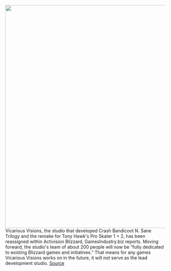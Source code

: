 <img src='https://cdn.vox-cdn.com/thumbor/z4OuC7CCfHJi8QkHVQaAL86JHU0=/0x0:1054x593/1200x800/filters:focal(443x213:611x381)/cdn.vox-cdn.com/uploads/chorus_image/image/68707636/Tony_Hawk_ProSkater_ANishimura.0.jpg' width='700px' /><br/>
Vicarious Visions, the studio that developed Crash Bandicoot N. Sane Trilogy and the remake for Tony Hawk's Pro Skater 1 + 2, has been reassigned within Activision Blizzard, GamesIndustry.biz reports. Moving forward, the studio's team of about 200 people will now be “fully dedicated to existing Blizzard games and initiatives.” That means for any games Vicarious Visions works on in the future, it will not serve as the lead development studio.
<a href='https://www.theverge.com/2021/1/22/22244924/tony-hawks-pro-skater-1-2-remake-studio-vicarious-visions-blizzard-entertainment-merger'> Source <a/>